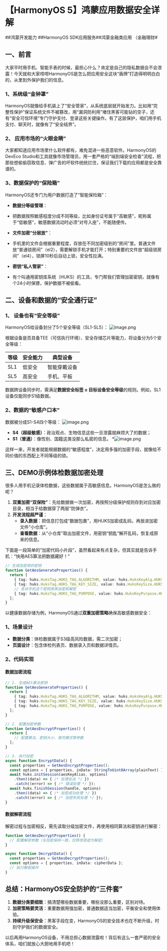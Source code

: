 # 【HarmonyOS 5】鸿蒙应用数据安全详解

\##鸿蒙开发能力 ##HarmonyOS SDK应用服务##鸿蒙金融类应用 （金融理财#

## 一、前言

大家平时用手机、智能手表的时候，最担心什么？肯定是自己的隐私数据会不会泄露！今天就和大家唠唠HarmonyOS是怎么把应用安全这块“盾牌”打造得明明白白的，从里到外保护我们的信息。

### 1、系统级“金钟罩”

HarmonyOS就像给手机装上了“安全管家”，从系统底层就开始发力。比如用“完整性保护”保证系统文件不被篡改，用“漏洞防利用”堵住黑客可能钻的空子，还有“安全可信环境”专门守护支付、登录这些关键操作。有了这层保护，咱们用手机支付、聊天时，就像有了“安全结界”。

### 2、 应用市场的“火眼金睛”

大家都知道应用市场里什么软件都有，难免混进一些恶意软件。HarmonyOS的DevEco Studio和工具就像市场管理员，用一套严格的“端到端安全检查”流程，把那些想偷偷窃取信息、弹广告的坏软件统统拦住，保证我们下载的应用都是安全靠谱的。

### 3、数据保护的“保险箱”

HarmonyOS还专门为用户数据打造了“智能保险箱”：

*   **数据分等级管理**：

*   把数据按照敏感程度分成不同等级，比如身份证号属于“高敏感”，昵称属于“低敏感”，敏感数据流动时必须“对号入座”，不能随便传。

*   **文件加密“分层放”**：

*   手机里的文件会根据重要程度，存放在不同加密级别的“房间”里。普通文件放“普通锁房间”（el2），需要解锁手机才能打开；特别重要的文件放“超级锁房间”（el4），锁屏10秒后自动上锁，安全性拉满。

*   **密钥“私人管家”**：

*   有个叫通用密钥库系统（HUKS）的工具，专门帮我们管理加密密钥，就像有个24小时保镖，保护数据不被偷看。

## 二、设备和数据的“安全通行证”

### 1、 设备也有“安全等级”

HarmonyOS给设备划分了5个安全等级（SL1-SL5）：
![image.png](https://gonline-file.oss-cn-shenzhen.aliyuncs.com/file/png/2025-06-11/image_01d382df.png 'image.png')

根据设备是否具备TEE（可信执行环境）、安全存储芯片等能力，将设备分为5个安全等级：

| 等级  | 安全能力 | 典型设备   |
| --- | ---- | ------ |
| SL1 | 低安全  | 智能穿戴设备 |
| SL5 | 高安全  | 手机、平板  |

数据跨设备同步时，需满足**数据安全标签 ≤ 目标设备安全等级**的规则。例如，SL1设备仅能同步S1级数据。

### 2、数据的“敏感户口本”

数据被分成S1-S4四个等级：
![image.png](https://gonline-file.oss-cn-shenzhen.aliyuncs.com/file/png/2025-06-11/image_16838098.png 'image.png')

*   **S4（超级敏感）**：政治观点、生物信息这些一旦泄露就麻烦大了的数据；
*   **S1（普通）**：像性别、国籍这类没那么私密的信息。
*![image.png](https://gonline-file.oss-cn-shenzhen.aliyuncs.com/file/png/2025-06-11/image_33e662aa.png 'image.png')


这样一来，开发者就能根据数据的“敏感程度”，决定用多强的加密手段，就像给不同价值的东西配上不同等级的锁。

## 三、DEMO示例体检数据加密处理

很多人用手机记录体检数据，这些数据属于高敏感信息。HarmonyOS是怎么做的呢？

1.  **双重加密“双保险”**：先给数据做一次加密，再按照分级保护规则存到对应加密目录，相当于给数据穿了两层“防弹衣”。
2.  **开发流程超严谨**：
    *   **录入数据**：把信息打包成“数据包裹”，用HUKS加密成乱码，再放进加密文件“小仓库”。
    *   **查看数据**：从“小仓库”取出加密文件，用密钥“钥匙”解开乱码，恢复成原来的信息。

下面是一段简单的“加密代码小片段”，虽然看起来有点复杂，但其实就是告诉手机：“快用AES算法把数据藏好！”

```typescript
// 生成加密用的密钥
function GetAesGenerateProperties() {
  return [
    { tag: huks.HuksTag.HUKS_TAG_ALGORITHM, value: huks.HuksKeyAlg.HUKS_ALG_AES },
    { tag: huks.HuksTag.HUKS_TAG_KEY_SIZE, value: huks.HuksKeySize.HUKS_AES_KEY_SIZE_128 },
    // 告诉手机这个密钥用来加密和解密
    { tag: huks.HuksTag.HUKS_TAG_PURPOSE, value: huks.HuksKeyPurpose.HUKS_KEY_PURPOSE_ENCRYPT | huks.HuksKeyPurpose.HUKS_KEY_PURPOSE_DECRYPT }
  ];
}
```

以健康数据存储为例，HarmonyOS通过**双重加密策略**确保高敏感数据安全：

### 1、场景设计

*   **数据分类**：体检数据属于S3级高风险数据，需二次加密；
*   **页面设计**：包含体检列表页、数据录入页和数据详情页。

### 2、代码实现

#### 数据加密流程

```typescript
// 1. 生成AES算法密钥
function GetAesGenerateProperties() {
  return [
    { tag: huks.HuksTag.HUKS_TAG_ALGORITHM, value: huks.HuksKeyAlg.HUKS_ALG_AES },
    { tag: huks.HuksTag.HUKS_TAG_KEY_SIZE, value: huks.HuksKeySize.HUKS_AES_KEY_SIZE_128 },
    { tag: huks.HuksTag.HUKS_TAG_PURPOSE, value: huks.HuksKeyPurpose.HUKS_KEY_PURPOSE_ENCRYPT | huks.HuksKeyPurpose.HUKS_KEY_PURPOSE_DECRYPT }
  ];
}

// 2. 配置加密参数
function GetAesEncryptProperties() {
  return [
    // 配置算法、密钥大小、填充模式等参数
  ];
}

// 3. 执行加密
async function EncryptData() {
  const properties = GetAesEncryptProperties();
  const options = { properties, inData: StringToUint8Array(plainText) };
  await huks.initSession(aesKeyAlias, options)
    .then((data) => { /* 处理会话 */ })
    .catch((error) => { /* 错误处理 */ });
  await huks.finishSession(handle, options)
    .then((data) => { /* 加密成功处理 */ })
    .catch((error) => { /* 加密失败处理 */ });
}
```

#### 数据解密流程

解密过程与加密相反，需先读取分级加密文件，再使用相同算法和密钥进行解密：

```typescript
function GetAesDecryptProperties() {
  // 配置解密参数（与加密保持一致，仅修改用途为解密）
}

async function DecryptData() {
  const properties = GetAesDecryptProperties();
  const options = { properties, inData: cipherData };
  // 执行解密操作
}
```

## 总结：HarmonyOS安全防护的“三件套”

1.  **数据分类要细致**：搞清楚哪些数据重要，哪些没那么重要，区别对待。
2.  **加密策略要灵活**：重要数据用强加密，普通数据适当加密，平衡安全和使用体验。
3.  **持续升级保安全**：黑客手段在变，HarmonyOS的安全技术也在不断升级，时刻守护我们的数据安全。

以后再用HarmonyOS设备，不用总担心数据泄露啦！背后有这么一套严密的安全体系，咱们就放心大胆地用手机吧！
